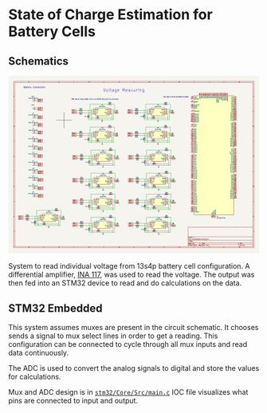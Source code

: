 # State of Charge Estimation for Battery Cells

## Schematics

![schematic.png](schematic.png)

System to read individual voltage from 13s4p battery cell configuration. 
A differential amplifier, [INA 117](https://www.ti.com/product/INA117), was used to read the voltage. The output was then fed into an STM32 device to read and do calculations on the data.

## STM32 Embedded

This system assumes muxes are present in the circuit schematic. It chooses sends a signal to mux select lines in order to get a reading. This configuration can be connected to cycle through all mux inputs and read data continuously.

The ADC is used to convert the analog signals to digital and store the values for calculations.

Mux and ADC design is in [`stm32/Core/Src/main.c`](stm32/Core/Src/main.c)
IOC file visualizes what pins are connected to input and output.

